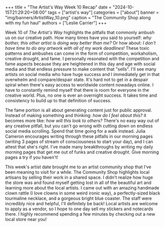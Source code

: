 +++
title = "The Artist's Way Week 10 Recap"
date = "2024-10-15T21:29:20+08:00"
tags = ["artist's way"]
categories = ["about"]
banner = "img/banners/ArtistWay_10.png"
caption = "The Community Shop along with my fun haul"
authors = ["Leslie Carrier"]
+++

Week 10 of *The Artist's Way* highlights the pitfalls that commonly ambush us on our creative path. How many times have you said to yourself: *why bother, this other artist is doing way better than me?* Or how about: *I don't have time to do any artwork with all of my work deadlines!* These toxic patterns and ambushes can come in the form of competition, workaholism, creative drought, and fame. I personally resonated with the competition and fame aspects because they are heightened in this day and age with social media and that endless pressure to make content that "sells". I'll see many artists on social media who have huge success and I immediately get in that overwhelm and compare/despair state. It's hard not to get in a despair spiral when there's easy access to worldwide content nowadays online. I have to constantly remind myself that there is room for everyone in the creative world. Plus, no one is ever an overnight success. It takes time and consistency to build up to that definition of success. 

The fame portion is all about generating content just for public approval. Instead of making something and thinking: *how do I feel about this?* it becomes more like: *how will this look to others?* There's no easy way out of any creative pitfall, but you can't go wrong with cutting down on endless social media scrolling. Spend that time going for a walk instead. Julia Cameron encourages writing through these pitfalls in our morning pages (writing 3 pages of stream of consciousness to start your day), and I can attest that she's right. I've made many breakthroughs by writing my daily morning pages that get me out of funks and creative drought. Give morning pages a try if you haven't!

This week's artist date brought me to an artist community shop that I've been meaning to visit for a while. The Community Shop highlights local artisans by selling their work in a shared space. I didn't realize how huge the store was and found myself getting lost in all of the beautiful art and learning more about the local artists. I came out with an amazing handmade clown rattle (I love clowns in some weird ironic way), a perfectly-sized black tourmaline necklace, and a gorgeous bright blue coaster. The staff were incredibly nice and helpful, I'll definitely be back! Local artists are welcome to apply as a vendor, so I hope to one day sell my stickers and notecards there. I highly recommend spending a few minutes by checking out a new local store near you!